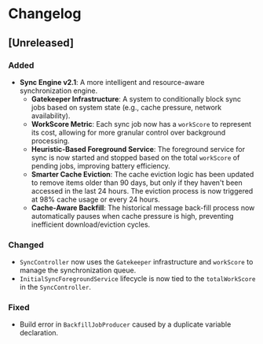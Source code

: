 # Changelog

## [Unreleased]

### Added
- **Sync Engine v2.1**: A more intelligent and resource-aware synchronization engine.
  - **Gatekeeper Infrastructure**: A system to conditionally block sync jobs based on system state (e.g., cache pressure, network availability).
  - **WorkScore Metric**: Each sync job now has a `workScore` to represent its cost, allowing for more granular control over background processing.
  - **Heuristic-Based Foreground Service**: The foreground service for sync is now started and stopped based on the total `workScore` of pending jobs, improving battery efficiency.
  - **Smarter Cache Eviction**: The cache eviction logic has been updated to remove items older than 90 days, but only if they haven't been accessed in the last 24 hours. The eviction process is now triggered at 98% cache usage or every 24 hours.
  - **Cache-Aware Backfill**: The historical message back-fill process now automatically pauses when cache pressure is high, preventing inefficient download/eviction cycles.

### Changed
- `SyncController` now uses the `Gatekeeper` infrastructure and `workScore` to manage the synchronization queue.
- `InitialSyncForegroundService` lifecycle is now tied to the `totalWorkScore` in the `SyncController`.

### Fixed
- Build error in `BackfillJobProducer` caused by a duplicate variable declaration. 